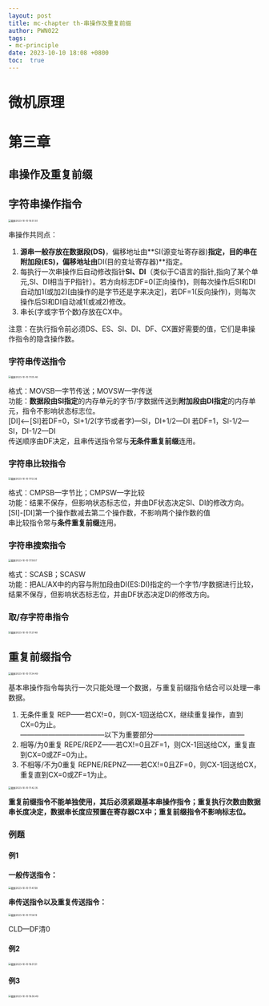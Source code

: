 ```yaml
---
layout: post
title: mc-chapter th-串操作及重复前缀
author: PWN022
tags:
- mc-principle
date: 2023-10-10 18:08 +0800
toc:  true
---
```


# 微机原理

# 第三章

## 串操作及重复前缀

## 字符串操作指令

<img src="https://cdn.jsdelivr.net/gh/PWN022/POFMC/my_screenshot/%E6%88%AA%E5%B1%8F2023-10-10%2016.51.50.png" alt="截屏2023-10-10 16.51.50" style="zoom:33%;" />

串操作共同点：

1. **源串一般存放在数据段(DS)**，偏移地址由**SI(源变址寄存器)**指定，**目的串在附加段(ES)**，偏移地址由**DI(目的变址寄存器)**指定。
2. 每执行一次串操作后自动修改指针**SI、DI**（类似于C语言的指针,指向了某个单元,SI、DI相当于P指针）。若方向标志DF=0(正向操作)，则每次操作后SI和DI自动加1(或加2)[由操作的是字节还是字来决定]，若DF=1(反向操作)，则每次操作后SI和DI自动减1(或减2)修改。
3. 串长(字或字节个数)存放在CX中。

注意：在执行指令前必须DS、ES、SI、DI、DF、CX置好需要的值，它们是串操作指令的隐含操作数。

### 字符串传送指令

<img src="https://cdn.jsdelivr.net/gh/PWN022/POFMC/my_screenshot/%E6%88%AA%E5%B1%8F2023-10-10%2017.05.46.png" alt="截屏2023-10-10 17.05.46" style="zoom:33%;" />

格式：MOVSB—字节传送；MOVSW—字传送  
功能：**数据段由SI指定**的内存单元的字节/字数据传送到**附加段由DI指定**的内存单元，指令不影响状态标志位。  
[DI]<—[SI]若DF=0，SI+1/2(字节或者字)—SI，DI+1/2—DI  若DF=1，SI-1/2—SI，DI-1/2—DI  
传送顺序由DF决定，且串传送指令常与**无条件重复前缀**连用。

### 字符串比较指令

<img src="https://cdn.jsdelivr.net/gh/PWN022/POFMC/my_screenshot/%E6%88%AA%E5%B1%8F2023-10-10%2017.12.36.png" alt="截屏2023-10-10 17.12.36" style="zoom:33%;" />

格式：CMPSB—字节比；CMPSW—字比较  
功能：结果不保存，但影响状态标志位，并由DF状态决定SI、DI的修改方向。  
[SI]-[DI]第一个操作数减去第二个操作数，不影响两个操作数的值  
串比较指令常与**条件重复前缀**连用。 

### 字符串搜索指令

<img src="https://cdn.jsdelivr.net/gh/PWN022/POFMC/my_screenshot/%E6%88%AA%E5%B1%8F2023-10-10%2017.19.07.png" alt="截屏2023-10-10 17.19.07" style="zoom:33%;" />

格式：SCASB；SCASW  
功能：把AL/AX中的内容与附加段由DI(ES:DI)指定的一个字节/字数据进行比较，结果不保存，但影响状态标志位，并由DF状态决定DI的修改方向。

### 取/存字符串指令

<img src="https://cdn.jsdelivr.net/gh/PWN022/POFMC/my_screenshot/%E6%88%AA%E5%B1%8F2023-10-10%2017.27.48.png" alt="截屏2023-10-10 17.27.48" style="zoom:33%;" />

## 重复前缀指令

<img src="https://cdn.jsdelivr.net/gh/PWN022/POFMC/my_screenshot/%E6%88%AA%E5%B1%8F2023-10-10%2017.34.49.png" alt="截屏2023-10-10 17.34.49" style="zoom:33%;" />

基本串操作指令每执行一次只能处理一个数据，与重复前缀指令结合可以处理一串数据。

1. 无条件重复 REP——若CX!=0，则CX-1回送给CX，继续重复操作，直到CX=0为止。  
   ————————————以下为重要部分—————————————
2. 相等/为0重复 REPE/REPZ——若CX!=0且ZF=1，则CX-1回送给CX，重复直到CX=0或ZF=0为止。
3. 不相等/不为0重复 REPNE/REPNZ——若CX!=0且ZF=0，则CX-1回送给CX，重复直到CX=0或ZF=1为止。

<img src="https://cdn.jsdelivr.net/gh/PWN022/POFMC/my_screenshot/%E6%88%AA%E5%B1%8F2023-10-10%2017.42.35.png" alt="截屏2023-10-10 17.42.35" style="zoom:33%;" />

**重复前缀指令不能单独使用，其后必须紧跟基本串操作指令；重复执行次数由数据串长度决定，数据串长度应预置在寄存器CX中；重复前缀指令不影响标志位。**

### 例题

#### 例1

**一般传送指令：**

<img src="https://cdn.jsdelivr.net/gh/PWN022/POFMC/my_screenshot/%E6%88%AA%E5%B1%8F2023-10-10%2017.47.08.png" alt="截屏2023-10-10 17.47.08" style="zoom:33%;" />

**串传送指令以及重复传送指令：**

<img src="https://cdn.jsdelivr.net/gh/PWN022/POFMC/my_screenshot/%E6%88%AA%E5%B1%8F2023-10-10%2017.54.19.png" alt="截屏2023-10-10 17.54.19" style="zoom:33%;" />

CLD—DF清0

#### 例2

<img src="https://cdn.jsdelivr.net/gh/PWN022/POFMC/my_screenshot/%E6%88%AA%E5%B1%8F2023-10-10%2018.01.51.png" alt="截屏2023-10-10 18.01.51" style="zoom:33%;" />

#### 例3

<img src="https://cdn.jsdelivr.net/gh/PWN022/POFMC/my_screenshot/%E6%88%AA%E5%B1%8F2023-10-10%2018.06.49.png" alt="截屏2023-10-10 18.06.49" style="zoom:33%;" />

